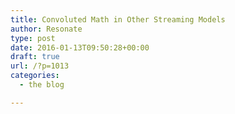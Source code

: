 ```yaml
---
title: Convoluted Math in Other Streaming Models
author: Resonate
type: post
date: 2016-01-13T09:50:28+00:00
draft: true
url: /?p=1013
categories:
  - the blog

---
```

